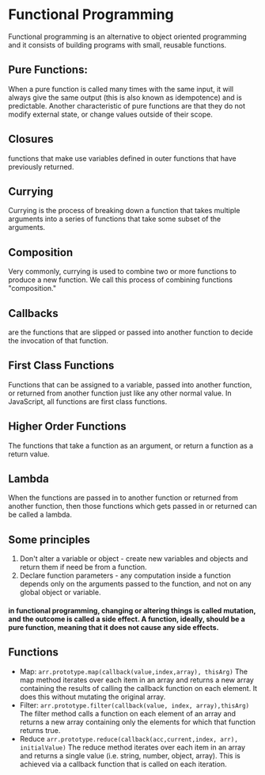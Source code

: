 # Functional Programming
Functional programming is an alternative to object oriented programming and it consists of building programs with small, reusable functions.

## Pure Functions:
When a pure function is called many times with the same input, it will always give the same output (this is also known as idempotence) and is predictable. Another characteristic of pure functions are that they do not modify external state, or change values outside of their scope.

## Closures
 functions that make use variables defined in outer functions that have previously returned.

 ## Currying
 Currying is the process of breaking down a function that takes multiple arguments into a series of functions that take some subset of the arguments. 

 ## Composition
 Very commonly, currying is used to combine two or more functions to produce a new function. We call this process of combining functions "composition."

 ## Callbacks 
 are the functions that are slipped or passed into another function to decide the invocation of that function.

 ## First Class Functions
 Functions that can be assigned to a variable, passed into another function, or returned from another function just like any other normal value. In JavaScript, all functions are first class functions.

 ## Higher Order Functions
 The functions that take a function as an argument, or return a function as a return value.

 ## Lambda
 When the functions are passed in to another function or returned from another function, then those functions which gets passed in or returned can be called a lambda.


## Some principles
1. Don't alter a variable or object - create new variables and objects and return them if need be from a function. 
2. Declare function parameters - any computation inside a function depends only on the arguments passed to the function, and not on any global object or variable.

#### in functional programming, changing or altering things is called mutation, and the outcome is called a side effect. A function, ideally, should be a pure function, meaning that it does not cause any side effects.

## Functions 
- Map: `arr.prototype.map(callback(value,index,array), thisArg)` The map method iterates over each item in an array and returns a new array containing the results of calling the callback function on each element. It does this without mutating the original array. 
- Filter: `arr.prototype.filter(callback(value, index, array),thisArg)` The filter method calls a function on each element of an array and returns a new array containing only the elements for which that function returns true.
- Reduce `arr.prototype.reduce(callback(acc,current,index, arr), initialValue)` The reduce method iterates over each item in an array and returns a single value (i.e. string, number, object, array). This is achieved via a callback function that is called on each iteration.